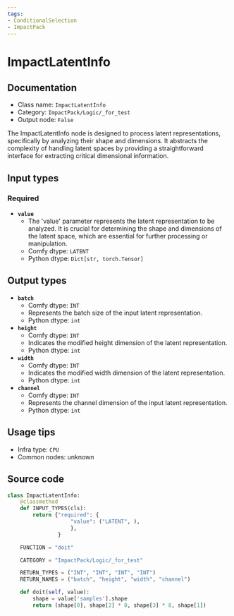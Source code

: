 ```yaml
---
tags:
- ConditionalSelection
- ImpactPack
---
```


# ImpactLatentInfo
## Documentation
- Class name: `ImpactLatentInfo`
- Category: `ImpactPack/Logic/_for_test`
- Output node: `False`

The ImpactLatentInfo node is designed to process latent representations, specifically by analyzing their shape and dimensions. It abstracts the complexity of handling latent spaces by providing a straightforward interface for extracting critical dimensional information.
## Input types
### Required
- **`value`**
    - The 'value' parameter represents the latent representation to be analyzed. It is crucial for determining the shape and dimensions of the latent space, which are essential for further processing or manipulation.
    - Comfy dtype: `LATENT`
    - Python dtype: `Dict[str, torch.Tensor]`
## Output types
- **`batch`**
    - Comfy dtype: `INT`
    - Represents the batch size of the input latent representation.
    - Python dtype: `int`
- **`height`**
    - Comfy dtype: `INT`
    - Indicates the modified height dimension of the latent representation.
    - Python dtype: `int`
- **`width`**
    - Comfy dtype: `INT`
    - Indicates the modified width dimension of the latent representation.
    - Python dtype: `int`
- **`channel`**
    - Comfy dtype: `INT`
    - Represents the channel dimension of the input latent representation.
    - Python dtype: `int`
## Usage tips
- Infra type: `CPU`
- Common nodes: unknown


## Source code
```python
class ImpactLatentInfo:
    @classmethod
    def INPUT_TYPES(cls):
        return {"required": {
                    "value": ("LATENT", ),
                    },
                }

    FUNCTION = "doit"

    CATEGORY = "ImpactPack/Logic/_for_test"

    RETURN_TYPES = ("INT", "INT", "INT", "INT")
    RETURN_NAMES = ("batch", "height", "width", "channel")

    def doit(self, value):
        shape = value['samples'].shape
        return (shape[0], shape[2] * 8, shape[3] * 8, shape[1])

```
